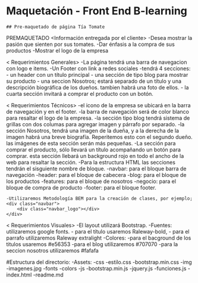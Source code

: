 # Maquetación - Front End B-learning

	## Pre-maquetado de página Tía Tomate

PREMAQUETADO
<Información entregada por el cliente>
-Desea mostrar la pasión que sienten por sus tomates.
-Dar énfasis a la compra de sus productos
-Mostrar el logo de la empresa

< Requerimientos Generales> 
	-La página tendrá una barra de navegacion con logo e items.
	-Un Footer con link a redes sociales
	-tendrá 4 secciones:
		- un header con un título principal
		- una sección de tipo blog para mostrar su producto
		- una seccion Nosotros; estará separado de un título y una descripción biográfica de los dueños. tambien habrá una foto de ellos.
		- la cuarta sección invitará a comprar el producto con un botón.

< Requerimientos Técnicos>
	-el icono de la empresa se ubicará en la barra de navegación y en el footer.
	-la barra de navegación será de color blanco para resaltar el logo de la empresa.
	-la sección tipo blog tendrá sistema de grillas con dos columas para agregar imagen y párrafo por separado.
	-la sección Nosotros, tendrá una imagen de la dueña, y a la derecha de la imagen habrá una breve biografía. Reperitemos esto con el segundo dueño. las imágenes de esta sección serán más pequeñas.
	-La sección para comprar el producto, sólo llevará un título acompañando un botón para comprar. esta sección llebará un background rojo en todo el ancho de la web para resaltar la sección.
	-Para la estructura HTML las secciones tendrán el sisguiente nombre de bloque.
		-navbar: para el bloque barra de navegación
		-header: para el bloque de cabecera
		-blog: para el bloque de los productos
		-features: para el bloque de nosotros
		-negocio: para el bloque de compra de producto
		-footer: para el bloque footer.

	-Utilizaremos Metodología BEM para la creación de clases, por ejemplo;
	<div class="navbar">
		<div class="navbar_logo"></div>
	</div>

< Requerimientos Visuales>
	-El layout utilizará Bootstrap.
	-Fuentes: utilizaremos google fonts.
		- para el título usaremos Raleway-bold,
		- para el parrafo utilizaremos Raleway extralight
	-Colores:
		-para el bacground de los titulos usaremos #e56353
		-para el blog utilizaremos #707070
		-para la seccion nosotros utilizaremos #fafafa


#Estructura del directorio:
	-Assets:
		-css
			-estilo.css
			-bootstrap.min.css
		-img
			-imagenes.jpg
		-fonts
		-colors
		-js
			-bootstrap.min.js
			-jquery.js
			-funciones.js
	-index.html
	-readme.md







